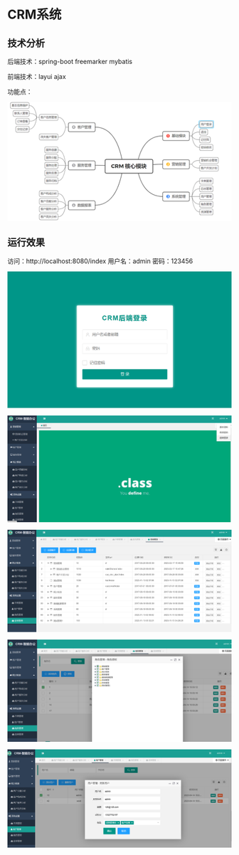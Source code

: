 # CRM系统
## 技术分析

后端技术：spring-boot  freemarker   mybatis

前端技术：layui  ajax

功能点：

![image-20230417190226122](https://raw.githubusercontent.com/DW62/ImgStg/master/202304171902273.png)

## 运行效果

访问：http://localhost:8080/index   用户名：admin    密码：123456

![image-20230417190340274](https://raw.githubusercontent.com/DW62/ImgStg/master/202304171903334.png)

![image-20230417190450756](https://raw.githubusercontent.com/DW62/ImgStg/master/202304171904882.png)

![image-20230417190558635](https://raw.githubusercontent.com/DW62/ImgStg/master/202304171905748.png)

![image-20230417190631603](https://raw.githubusercontent.com/DW62/ImgStg/master/202304171906712.png)

![image-20230417190702335](https://raw.githubusercontent.com/DW62/ImgStg/master/202304171907840.png)

## 

